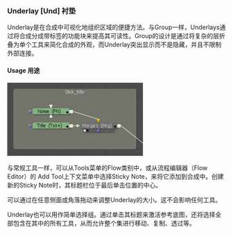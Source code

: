 ### Underlay [Und] 衬垫

Underlay是在合成中可视化地组织区域的便捷方法。与Group一样，Underlays通过将合成分成带标签的功能块来提高其可读性。Group的设计是通过将复杂的层折叠为单个工具来简化合成的外观，而Underlay突出显示而不是隐藏，并且不限制外部连接。

#### Usage 用途

![Und_Usage](images/Und_Usage.jpg)

与常规工具一样，可以从Tools菜单的Flow类别中，或从流程编辑器（Flow Editor）的 Add Tool上下文菜单中选择Sticky Note，来将它添加到合成中。创建新的Sticky Note时，其标题栏位于最后单击位置的中心。

可以通过在任意侧面或角落拖动来调整Underlay的大小。这不会影响任何工具。

Underlay也可以用作简单选择组。通过单击其标题来激活参考底图，还将选择全部包含在其中的所有工具，从而允许整个集进行移动、复制、透过等。